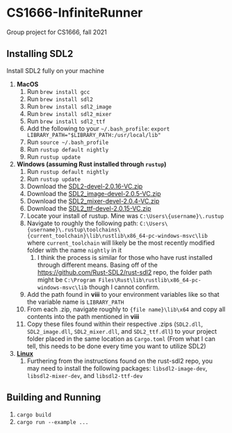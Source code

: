 # CS1666-InfiniteRunner
Group project for CS1666, fall 2021

## Installing SDL2

Install SDL2 fully on your machine
1. **MacOS**
    1. Run `brew install gcc` 
    2. Run `brew install sdl2` 
    3. Run `brew install sdl2_image` 
    4. Run `brew install sdl2_mixer` 
    5. Run `brew install sdl2_ttf` 
    6. Add the following to your `~/.bash_profile`: `export LIBRARY_PATH="$LIBRARY_PATH:/usr/local/lib"`
    7. Run `source ~/.bash_profile`
    8. Run `rustup default nightly`
    9. Run `rustup update`
2. **Windows (assuming Rust installed through `rustup`)**
    1. Run `rustup default nightly`
    2. Run `rustup update`
    3. Download the [SDL2-devel-2.0.16-VC.zip](https://www.libsdl.org/download-2.0.php)
    4. Download the [SDL2_image-devel-2.0.5-VC.zip](https://www.libsdl.org/projects/SDL_image/)
    5. Download the [SDL2_mixer-devel-2.0.4-VC.zip](https://www.libsdl.org/projects/SDL_mixer/)
    6. Download the [SDL2_ttf-devel-2.0.15-VC.zip](https://www.libsdl.org/projects/SDL_ttf/)
    7. Locate your install of rustup. Mine was `C:\Users\{username}\.rustup`
    8. Navigate to roughly the following path: `C:\Users\{username}\.rustup\toolchains\{current_toolchain}\lib\rustlib\x86_64-pc-windows-msvc\lib` where `current_toolchain` will likely be the most recently modified folder with the name `nightly` in it
        1. I think the process is similar for those who have rust installed through different means. Basing off of the https://github.com/Rust-SDL2/rust-sdl2 repo, the folder path might be `C:\Program Files\Rust\lib\rustlib\x86_64-pc-windows-msvc\lib` though I cannot confirm.
    10. Add the path found in **viii** to your environment variables like so that the variable name is `LIBRARY_PATH`
    11. From each .zip, navigate roughly to `{file name}\lib\x64` and copy all contents into the path mentioned in **viii**
    12. Copy these files found within their respective .zips (`SDL2.dll`, `SDL2_image.dll`, `SDL2_mixer.dll`, and `SDL2_ttf.dll`) to your project folder placed in the same location as `Cargo.toml` (From what I can tell, this needs to be done every time you want to utilize SDL2)
3. **[Linux](https://github.com/Rust-SDL2/rust-sdl2#linux)**
    1. Furthering from the instructions found on the rust-sdl2 repo, you may need to install the following packages: `libsdl2-image-dev`, `libsdl2-mixer-dev`, and `libsdl2-ttf-dev`

## Building and Running 

1. `cargo build`
2. `cargo run --example ...`
